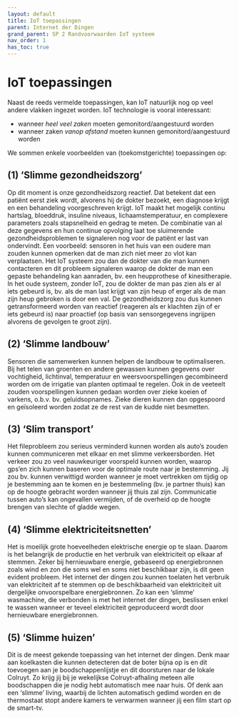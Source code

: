 ```yaml
---
layout: default
title: IoT toepassingen
parent: Internet der Dingen
grand_parent: SP 2 Randvoorwaarden IoT systeem
nav_order: 1
has_toc: true
---
```


# IoT toepassingen
Naast de reeds vermelde toepassingen, kan IoT natuurlijk nog op veel andere vlakken ingezet worden. 
IoT technologie is vooral interessant:
* wanneer _heel veel zaken_ moeten gemonitord/aangestuurd worden
* wanneer zaken _vanop afstand_ moeten kunnen gemonitord/aangestuurd worden

We sommen enkele voorbeelden van (toekomstgerichte) toepassingen op:

## (1)	‘Slimme gezondheidszorg’
Op dit moment is onze gezondheidszorg reactief. Dat betekent dat een patiënt eerst ziek wordt, alvorens hij de dokter bezoekt, een diagnose krijgt en een behandeling 
voorgeschreven krijgt. IoT maakt het mogelijk continu hartslag, bloeddruk, insuline niveaus, lichaamstemperatuur, en complexere parameters zoals stapsnelheid en gedrag te meten.
De combinatie van al deze gegevens en hun continue opvolging laat toe sluimerende gezondheidsproblemen te signaleren nog voor de patiënt er last van ondervindt. 
Een voorbeeld: sensoren in het huis van een oudere man zouden kunnen opmerken dat de man zich niet meer zo vlot kan verplaatsen. Het IoT systeem zou dan de dokter van die man
 kunnen contacteren en dit probleem signaleren waarop de dokter de man een gepaste behandeling kan aanraden, bv. een heupprothese of kinesitherapie. In het oude systeem, zonder IoT, zou de dokter de man pas zien als er al iets gebeurd is, bv. als de man last krijgt van zijn heup of erger als de man zijn heup gebroken is door een val.
De gezondheidszorg zou dus kunnen getransformeerd worden van reactief (reageren als er klachten zijn of er iets gebeurd is) naar proactief (op basis van sensorgegevens ingrijpen
 alvorens de gevolgen te groot zijn).

## (2)	‘Slimme landbouw’
Sensoren die samenwerken kunnen helpen de landbouw te optimaliseren. Bij het telen van groenten en andere gewassen kunnen gegevens over vochtigheid, lichtinval, temperatuur en 
weersvoorspellingen gecombineerd worden om de irrigatie van planten optimaal te regelen. Ook in de veeteelt zouden voorspellingen kunnen gedaan worden over zieke koeien of varkens,
 o.b.v. bv. geluidsopnames. Zieke dieren kunnen dan opgespoord en geïsoleerd worden zodat ze de rest van de kudde niet besmetten.

## (3)	‘Slim transport’
Het fileprobleem zou serieus verminderd kunnen worden als auto’s zouden kunnen communiceren met elkaar en met slimme verkeersborden. Het verkeer zou zo veel nauwkeuriger voorspeld
 kunnen worden, waarop gps’en zich kunnen baseren voor de optimale route naar je bestemming. Jij zou bv. kunnen verwittigd worden wanneer je moet vertrekken om tijdig op je 
 bestemming aan te komen en je bestemmeling (bv. je partner thuis) kan op de hoogte gebracht worden wanneer jij thuis zal zijn. Communicatie tussen auto’s kan ongevallen vermijden,
 of de overheid op de hoogte brengen van slechte of gladde wegen.

## (4)	‘Slimme elektriciteitsnetten’
Het is moeilijk grote hoeveelheden elektrische energie op te slaan. Daarom is het belangrijk de productie en het verbruik van elektriciteit op elkaar af stemmen. Zeker bij 
hernieuwbare energie, gebaseerd op energiebronnen zoals wind en zon die soms wel en soms niet beschikbaar zijn, is dit geen evident probleem. Het internet der dingen zou 
kunnen toelaten het verbruik van elektriciteit af te stemmen op de beschikbaarheid van elektriciteit uit dergelijke onvoorspelbare energiebronnen. Zo kan een ‘slimme’ wasmachine,
 die verbonden is met het internet der dingen, beslissen enkel te wassen wanneer er teveel elektriciteit geproduceerd wordt door hernieuwbare energiebronnen.

## (5)	‘Slimme huizen’
Dit is de meest gekende toepassing van het internet der dingen. Denk maar aan koelkasten die kunnen detecteren dat de boter bijna op is en dit toevoegen aan je boodschappenlijstje
 en dit doorsturen naar de lokale Colruyt. Zo krijg jij bij je wekelijkse Colruyt-afhaling meteen alle boodschappen die je nodig hebt automatisch mee naar huis. Of denk aan een 
 ‘slimme’ living, waarbij de lichten automatisch gedimd worden en de thermostaat stopt andere kamers te verwarmen wanneer jij een film start op de smart-tv.

